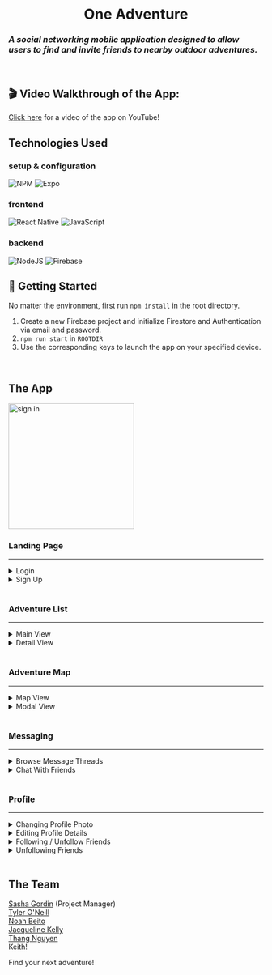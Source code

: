 <h1 align="center">
  <br>
    One Adventure
    <h3 align="left">
        <i>A social networking mobile application designed to allow users to find and invite friends to nearby outdoor adventures.</i>
      <br>
    </h3>
    <br>
</h1>

## 🎬 Video Walkthrough of the App: 
[Click here](https://youtu.be/xXJcnzJeXUs) for a video of the app on YouTube!

## Technologies Used

### setup & configuration
![NPM](https://img.shields.io/badge/NPM-%23CB3837.svg?style=for-the-badge&logo=npm&logoColor=white)
![Expo](https://img.shields.io/badge/Expo-%2320232a.svg?&style=for-the-badge&logo=expo&logoColor=blue)

### frontend
![React Native](https://img.shields.io/badge/react_native-%2320232a.svg?style=for-the-badge&logo=react&logoColor=%2361DAFB)
![JavaScript](https://img.shields.io/badge/javascript-%23323330.svg?style=for-the-badge&logo=javascript&logoColor=%23F7DF1E)

### backend
![NodeJS](https://img.shields.io/badge/node.js-6DA55F?style=for-the-badge&logo=node.js&logoColor=white)
![Firebase](https://img.shields.io/badge/Firebase-039BE5?style=for-the-badge&logo=Firebase&logoColor=white)

## 🚀 Getting Started

No matter the environment, first run `npm install` in the root directory.

1. Create a new Firebase project and initialize Firestore and Authentication via email and password.
2. `npm run start` in `ROOTDIR`
4. Use the corresponding keys to launch the app on your specified device.
<br>

## The App
<img width="247.5" alt="sign in" src="https://github.com/One-Piece-Blue-Ocean/OneAdventure/assets/90667844/5e9dc0d4-6d5e-4810-b43a-4faaf5a44d6a">

<br>

### Landing Page
<hr>
<details>
<summary>Login</summary>
<br>
<ul>
  <li>Authenticates users who have already created an account</li>
  <li>Redirects to "Home" page on successful login</li>
  <li>Nav Bar (bottom) is rendered upon succesful login</li>
</ul>
<img width="247.5" alt="sign in" src="https://github.com/One-Piece-Blue-Ocean/OneAdventure/assets/90667844/5e9dc0d4-6d5e-4810-b43a-4faaf5a44d6a">
</details>
<details>
  <summary>Sign Up</summary>
  <br>
  <ul>
    <li>Allows for creation of new account</li>
    <li>"Create Account" button directs new user to set up profile</li>
      <ul>
        <li>User Enters Basic Information</li>
        <li>Upon successful account creation, new user is redirected to "Home" page</li>
        <li>Nav Bar (bottom) is rendered</li>
      </ul>
  </ul>
  <img width="247.5" alt="sign up" src="https://github.com/One-Piece-Blue-Ocean/OneAdventure/assets/90667844/48eea807-5664-4f79-b440-255a894023c7"
>
</details>
<br>

### Adventure List 
<hr>
<details>
  <summary>Main View</summary>
  <br>
  <ul>
    <li>Scroll to view adventures in your area</li>
    <li>Tap an event card for more information</li>
    <li>Tap the star on an event card to save the event to your list of interested events</li>
  </ul>
  <div style="display: flex; flex-direction: row; align-items: space-evenly;">
    <img width="261" alt="image" src="https://github.com/One-Piece-Blue-Ocean/OneAdventure/assets/90667844/de63d195-3a6f-448e-8b1d-8482d7ad6ec0">
  </div>
</details>
<details>
  <summary>Detail View</summary>
  <br>
  <ul>
    <li>Access by tapping the event card</li>
    <li>Shows additional information about the event and if any friends are attending</li>
    <li>Friends conditionally render if they have marked themselves attending that specific event</li>
  </ul>
  <img width="262" alt="image" src="https://github.com/One-Piece-Blue-Ocean/OneAdventure/assets/90667844/7024be8b-a4ee-4c7c-929b-fafd36e84861">
  <img width="263" alt="image" src="https://github.com/One-Piece-Blue-Ocean/OneAdventure/assets/90667844/30cafdc4-4ab8-426a-9002-7e72c5e16c47">
</details>
<br>

### Adventure Map 
<hr>
<details>
  <summary>Map View</summary>
  <br>

  <ul>
    <li>Scroll to view adventures in your area</li>
    <li>Click an event marker for more information</li>
    <li>Search for another location in the search bar</li>
    <li>Clicking search this area searches current area for events</li>
  </ul>
  <div style="display: flex; flex-direction: row; align-items: space-evenly;">
    <img width="261" alt="Screenshot 2023-06-20 at 12 23 42 PM" src="https://github.com/One-Piece-Blue-Ocean/OneAdventure/assets/55962431/2f2e7210-c8be-4f78-81b8-fed8bc77d9c5">
    <img width="261" alt="Screenshot 2023-06-20 at 12 23 42 PM" src="https://github.com/One-Piece-Blue-Ocean/OneAdventure/assets/55962431/ca5b55ce-cc41-49b6-9609-75077c1184cb">
  </div>
</details>
<details>
  <summary>Modal View</summary>
  <br>
  <ul>
    <li>Shows additional information about the event</li>
    <li>Tap the star on an event card to save the event to your list of interested events</li>
  </ul>
  <img width="264" alt="Screenshot 2023-06-20 at 12 24 22 PM" src="https://github.com/One-Piece-Blue-Ocean/OneAdventure/assets/55962431/b11bc945-0782-4e99-92e6-01769e44d5b3">  
</details>
<br>

### Messaging
<hr>
<details>
  <summary>Browse Message Threads</summary>
  <br>
  <ul>
    <li>Shows a list of current and past conversations</li>
  </ul>
  <img width="264" alt="Messaging Home" src="https://github.com/One-Piece-Blue-Ocean/OneAdventure/assets/90667844/da6dc222-14fc-4a8a-bb52-864f79bcb95c">
</details>
<details>
  <summary>Chat With Friends</summary>
  <br>
  <ul>
    <li>Real time chat with a friend of group of friends</li>
    <li>Send media easily via chat</li>
    <li>Tap on a message to add a reaction or choose from a list of actions</li>
  </ul>
  <img width="264" alt="Messaging Thread" src="https://github.com/One-Piece-Blue-Ocean/OneAdventure/assets/90667844/8a8394e8-ee85-489f-ae0a-dfa84c47324d">
  <img width="264" alt="Add a reaction to a message" src="https://github.com/One-Piece-Blue-Ocean/OneAdventure/assets/90667844/4a99f4d1-0e32-4884-8aa0-a2ace0f2878e">
</details>
<br>

### Profile
<hr>
<details>
  <summary>Changing Profile Photo</summary>
  <br>
  <ul>
    <li>Tapping the edit button just below the profile photo opens a modal</li>
    <li>The Choose Photo button lets user browse their phone for a photo</li>
    <li>Tap upload once a photo has been chosen</li>
  </ul>
  <video src='https://github.com/One-Piece-Blue-Ocean/OneAdventure/assets/19845668/62e20d90-6641-45a6-9eea-a8b0917d8211' width=180/>
</details>
<details>
  <summary>Editing Profile Details</summary>
  <br>
  <ul>
    <li>Tapping the edit button to the right of a detail opens a modal</li>
    <li>When satitisfied with input tap the Submit button</li>
  </ul>
  <video src='https://github.com/One-Piece-Blue-Ocean/OneAdventure/assets/19845668/716fdc83-65db-4674-b85d-6c92eb3a313c' width=180/>
</details>
<details>
  <summary>Following / Unfollow Friends</summary>
  <br>
  <ul>
    <li>To find friends to follow, tap the search button on the Friends List</li>
    <li>Tap a friend to follow them</li>
  </ul>
  <video src='https://github.com/One-Piece-Blue-Ocean/OneAdventure/assets/19845668/2eea0d31-8e70-4772-8bdc-d64f91b4b1ed' width=180/>
  </video>
</details>
<details>
  <summary>Unfollowing Friends</summary>
  <br>
  <ul>
    <li>To unfollow a friend, tapping the X button opens a modal</li>
    <li>Tap Confirm to unfollow</li>
  </ul>
  <video src='https://github.com/One-Piece-Blue-Ocean/OneAdventure/assets/19845668/a4391361-b124-4d3c-9127-7eb1159a7109' width=180/>
</details>
<br>

## The Team
[Sasha Gordin](https://github.com/SashaGordin) (Project Manager) <br>
[Tyler O'Neill](https://github.com/jtoneill) <br>
[Noah Beito](https://github.com/noahbeito) <br>
[Jacqueline Kelly](https://github.com/Jacqueline-Kelly) <br>
[Thang Nguyen](https://github.com/thang14nguyen) <br>
Keith! <br>


Find your next adventure!
